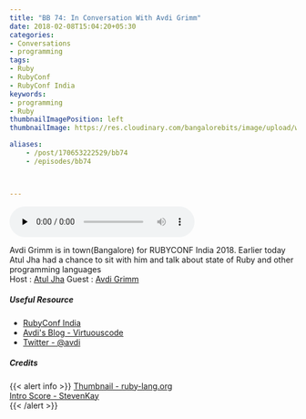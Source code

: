 ```yaml
---
title: "BB 74: In Conversation With Avdi Grimm"
date: 2018-02-08T15:04:20+05:30
categories:
- Conversations
- programming
tags:
- Ruby
- RubyConf
- RubyConf India
keywords:
- programming
- Ruby
thumbnailImagePosition: left
thumbnailImage: https://res.cloudinary.com/bangalorebits/image/upload/w_800,h_800,c_fill,r_50/v1518117202/bb-episode-assets/bb74-thumbnail_brfbli.png

aliases:
    - /post/170653222529/bb74
    - /episodes/bb74



---
```

<audio controls="controls" controls style="width: 325px;" preload="none" id="audio_player"><source  src='https://audio.simplecast.com/2e0a3dfe.mp3' type="audio/mp3">  </audio> <BR>
<!-- <iframe frameborder='0' height='200px' scrolling='no' seamless src='https://embed.simplecast.com/9242cb84?color=f5f5f5' width='100%'></iframe> -->
Avdi Grimm is in town(Bangalore) for RUBYCONF India 2018. Earlier today Atul Jha had a chance to sit with him and talk about state of Ruby and other programming languages
 <BR>
Host :   [Atul Jha](https://twitter.com/koolhead17)     Guest : [Avdi Grimm](https://twitter.com/@avdi/)

 <!--more-->
##### Useful Resource
*   [RubyConf India](https://rubyconfindia.org/)
*   [Avdi's Blog - Virtuouscode](https://www.virtuouscode.com/)
*   [Twitter - @avdi](https://twitter.com/@avdi/)

##### Credits

{{< alert info  >}}
  [Thumbnail - ruby-lang.org](https://www.ruby-lang.org) <BR>
  [Intro Score - StevenKay](https://plus.google.com/+StevenKay_Detachment)<BR>
{{< /alert >}}
